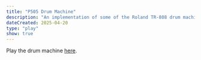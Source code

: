 ```yaml
---
title: "P505 Drum Machine"
description: "An implementation of some of the Roland TR-808 drum machine sequencer functionality, using P5."
dateCreated: 2025-04-20
type: "play"
show: true
---
```


Play the drum machine [here](/p505/index.html).
